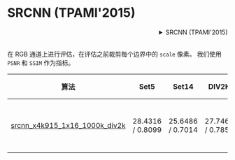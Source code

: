 # SRCNN (TPAMI'2015)

<!-- [ALGORITHM] -->

<details>
<summary align="right">SRCNN (TPAMI'2015)</summary>

```bibtex
@article{dong2015image,
  title={Image super-resolution using deep convolutional networks},
  author={Dong, Chao and Loy, Chen Change and He, Kaiming and Tang, Xiaoou},
  journal={IEEE transactions on pattern analysis and machine intelligence},
  volume={38},
  number={2},
  pages={295--307},
  year={2015},
  publisher={IEEE}
}
```

</details>

<br/>

在 RGB 通道上进行评估，在评估之前裁剪每个边界中的 `scale` 像素。
我们使用 `PSNR` 和 `SSIM` 作为指标。

|                                       算法                                        |       Set5       |       Set14       |      DIV2K       | GPU 信息 |                                                                                                                      下载                                                                                                                       |
| :-------------------------------------------------------------------------------: | :--------------: | :---------------: | :--------------: | :------: | :---------------------------------------------------------------------------------------------------------------------------------------------------------------------------------------------------------------------------------------------: |
| [srcnn_x4k915_1x16_1000k_div2k](/configs/srcnn/srcnn_x4k915_1000k-1xb16_div2k.py) | 28.4316 / 0.8099 | 25.6486 /  0.7014 | 27.7460 / 0.7854 |    1     | [模型](https://download.openmmlab.com/mmediting/restorers/srcnn/srcnn_x4k915_1x16_1000k_div2k_20200608-4186f232.pth) \| [日志](https://download.openmmlab.com/mmediting/restorers/srcnn/srcnn_x4k915_1x16_1000k_div2k_20200608_120159.log.json) |

